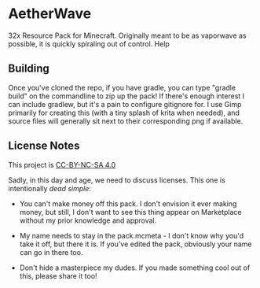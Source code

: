 # AetherWave

32x Resource Pack for Minecraft. Originally meant to be as vaporwave as possible, it is quickly spiraling out of control. Help

## Building

Once you've cloned the repo, if you have gradle, you can type "gradle build" on the commandline to zip up the pack! If there's enough interest I can include gradlew, but it's a pain to configure gitignore for. I use Gimp primarily for creating this (with a tiny splash of krita when needed), and source files will generally sit next to their corresponding png if available.

## License Notes
This project is [CC-BY-NC-SA 4.0](https://creativecommons.org/licenses/by-nc-sa/4.0/)

Sadly, in this day and age, we need to discuss licenses. This one is intentionally *dead simple*:

* You can't make money off this pack. I don't envision it ever making money, but still, I don't want to see this thing appear on Marketplace without my prior knowledge and approval.

* My name needs to stay in the pack.mcmeta - I don't know why you'd take it off, but there it is. If you've edited the pack, obviously your name can go in there too.

* Don't hide a masterpiece my dudes. If you made something cool out of this, please share it too!

